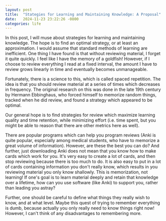 ```yaml
---
layout: post
title:  "Stategies for Learning and Maintaining Knowledge: A Proposal"
date:   2024-11-23 23:22:26 -0800
categories: life 
---
```


In this post, I will muse about strategies for learning and maintaining knowledge. 
The hope is to find an optimal strategy, or at least an approximation. I would assume that 
standard methods of learning are inefficient. One thing I have found is that
without reviewing material, I forget it quite quickly. I feel like I have the memory
of a goldfish! However, if I choose to review everything I read at a fixed interval, the amount 
I have to review grows linearly in time and eventually becomes unmanageable. 

Fortunately, there is a science to this, which is called spaced repetition. The idea is that you should review material at a series of times which decreases in frequency. The original research on this was done in the late 19th century by Hermann Ebbinghaus, who forced himself to memorize random things, tracked when he did review, and found a strategy which appeared to be optimal.

Our general hope is to find strategies for review which maximize learning quality and time retention, while minimizing effort (i.e. time spent, but you might be able to reason that there are other metrics here as well).

There are popular programs which can help you program reviews (Anki is quite popular, especially among medical students, who have to memorize a great volume of information). However, are these the best you can do? And further, just downloading Anki does not mean that you know how to make cards which work for you. It's very easy to create a lot of cards, and then stop reviewing because there is too much to do. It is also easy to put in a lot of cards containing information you don't really know, which results in you reviewing material you only know shallowly. This is memorization, not learning! If one's goal is to learn material deeply and retain that knowledge over a lifetime, how can you use software (like Anki) to support you, rather than leading you astray?

Further, one should be careful to define what things they really wish to know, and at what level. Maybe this quest of trying to remember everything is dumb, because actually you only really need to know things right now! However, I can't think of any disadvantages to remembering more. 

